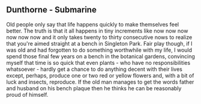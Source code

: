 ## Dunthorne - Submarine

Old people only say that life happens quickly to make themselves feel better.
The truth is that it all happens in tiny increments like now now now now now now and it only takes twenty to thirty consecutive nows to realize that you're aimed straight at a bench in Singleton Park.
Fair play though, if I was old and had forgotten to do something worthwhile with my life, I would spend those final few years on a bench in the botanical gardens, convincing myself that time is so quick that even plants - who have no responsibilities whatsoever - hardly get a chance to do anything decent with their lives except, perhaps, produce one or two red or yellow flowers and, with a bit of luck and insects, reproduce.
If the old man manages to get the words father and husband on his bench plaque then he thinks he can be reasonably proud of himself.
